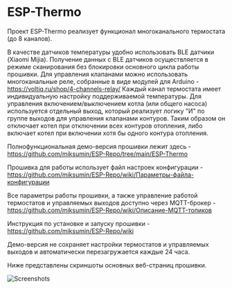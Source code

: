 
# ESP-Thermo

Проект ESP-Thermo реализует функционал многоканального термостата (до 8 каналов).

В качестве датчиков температуры удобно использовать BLE датчики (Xiaomi Mijia). 
Получение данных с BLE датчиков осуществляется в режиме сканирования без блокировки основного цикла работы прошивки. 
Для управления клапанами можно использовать многоканальные реле, собранные в виде модулей для Arduino - https://voltiq.ru/shop/4-channels-relay/ 
Каждый канал термостата имеет индивидуальную настройку поддерживаемой температуры. Для управления включением/выключением котла (или общего насоса) 
используется отдельный выход, который реализует логику "И" по группе выходов для управления клапанами контуров. 
Таким образом он отключает котел при отключении всех контуров отопления, либо включает котел при включении хотя бы одного контура отопления.

Полнофункциональная демо-версия прошивки лежит здесь - https://github.com/miksumin/ESP-Repo/tree/main/ESP-Thermo

Прошивка для работы использует файл настроек конфигурации - https://github.com/miksumin/ESP-Repo/wiki/Параметры-файла-конфигурации 

Все параметры работы прошивки, а также управление работой термостатов и управляемых выходов доступно через MQTT-брокер - https://github.com/miksumin/ESP-Repo/wiki/Описание-MQTT-топиков  

Инструкция по установке и запуску прошивки - https://github.com/miksumin/ESP-Repo/wiki 

Демо-версия не сохраняет настройки термостатов и управляемых выходов и автоматически перезагружается каждые 24 часа. 

Ниже представлены скриншоты основных веб-страниц прошивки.

![Screenshots](https://user-images.githubusercontent.com/63466871/163713363-86ab227c-85dd-4365-9b48-1dea85d5384b.JPG)

